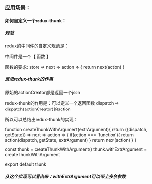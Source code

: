 ### 应用场景：

#### 如何自定义一个redux-thunk：

##### 规范 
redux的中间件的自定义规范是：

中间件是一个【 函数 】

函数的要求: store => next => action => { return next(action) }

##### 反思redux-thunk的作用
原始的actionCreator都是返回一个json

redux-thunk的作用是：可以定义一个返回函数 dispatch => dispatch(actionCreator)的action


所以可以总结出redux-thunk的实现：

function createThunkWithArgument(extrArgument){
    return ({dispatch, getState}) => next => action => {
        if(action === 'function'){
            return action(dispatch, getState, extrArgument)
        }
        return next(action)
    }
}

const thunk = createThunkWithArgument()
thunk.withExtrArgument = createThunkWithArgument

export default thunk


##### 从这个实现可以看出来：withExtrArgument可以带上多余参数